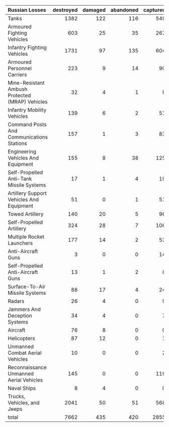 | Russian Losses                                   |   destroyed |   damaged |   abandoned |   captured |   total |
|:-------------------------------------------------|------------:|----------:|------------:|-----------:|--------:|
| Tanks                                            |        1382 |       122 |         116 |        549 |    2169 |
| Armoured Fighting Vehicles                       |         603 |        25 |          35 |        267 |     930 |
| Infantry Fighting Vehicles                       |        1731 |        97 |         135 |        604 |    2567 |
| Armoured Personnel Carriers                      |         223 |         9 |          14 |         90 |     336 |
| Mine-Resistant Ambush Protected  (MRAP) Vehicles |          32 |         4 |           1 |          9 |      46 |
| Infantry Mobility Vehicles                       |         139 |         6 |           2 |         51 |     198 |
| Command Posts And Communications Stations        |         157 |         1 |           3 |         83 |     244 |
| Engineering Vehicles And Equipment               |         155 |         8 |          38 |        125 |     326 |
| Self-Propelled Anti-Tank Missile Systems         |          17 |         1 |           4 |         19 |      41 |
| Artillery Support Vehicles And Equipment         |          51 |         0 |           1 |         51 |     103 |
| Towed Artillery                                  |         140 |        20 |           5 |         96 |     261 |
| Self-Propelled Artillery                         |         324 |        28 |           7 |        106 |     465 |
| Multiple Rocket Launchers                        |         177 |        14 |           2 |         53 |     246 |
| Anti-Aircraft Guns                               |           3 |         0 |           0 |         14 |      17 |
| Self-Propelled Anti-Aircraft Guns                |          13 |         1 |           2 |          8 |      24 |
| Surface-To-Air Missile Systems                   |          88 |        17 |           4 |         24 |     133 |
| Radars                                           |          26 |         4 |           0 |          9 |      39 |
| Jammers And Deception Systems                    |          34 |         4 |           0 |          7 |      45 |
| Aircraft                                         |          76 |         8 |           0 |          0 |      84 |
| Helicopters                                      |          87 |        12 |           0 |          1 |     100 |
| Unmanned Combat Aerial Vehicles                  |          10 |         0 |           0 |          2 |      12 |
| Reconnaissance Unmanned Aerial Vehicles          |         145 |         0 |           0 |        119 |     264 |
| Naval Ships                                      |           8 |         4 |           0 |          0 |      12 |
| Trucks, Vehicles, and Jeeps                      |        2041 |        50 |          51 |        568 |    2710 |
| total                                            |        7662 |       435 |         420 |       2855 |   11372 |